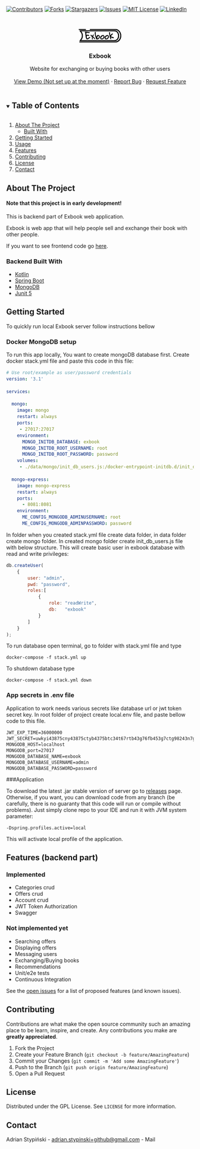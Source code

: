 [![Contributors][contributors-shield]][contributors-url]
[![Forks][forks-shield]][forks-url]
[![Stargazers][stars-shield]][stars-url]
[![Issues][issues-shield]][issues-url]
[![MIT License][license-shield]][license-url]
[![LinkedIn][linkedin-shield]][linkedin-url]



<!-- PROJECT LOGO -->
<br />
<p align="center">
  <a href="https://github.com/github_username/repo_name">
    <img src="img/logo.jpg" alt="Logo" width="114">
  </a>

<h3 align="center">Exbook</h3>

  <p align="center">
    Website for exchanging or buying books with other users
    <br />
    <br />
    <a href="">View Demo (Not set up at the moment)</a>
    ·
    <a href="https://github.com/Ejden/exbook-backend/issues">Report Bug</a>
    ·
    <a href="https://github.com/Ejden/exbook-backend/issues">Request Feature</a>
  </p>
</p>



<!-- TABLE OF CONTENTS -->
<details open="open">
  <summary><h2 style="display: inline-block">Table of Contents</h2></summary>
  <ol>
    <li>
      <a href="#about-the-project">About The Project</a>
      <ul>
        <li><a href="#built-with">Built With</a></li>
      </ul>
    </li>
    <li>
      <a href="#getting-started">Getting Started</a>
    </li>
    <li><a href="#usage">Usage</a></li>
    <li><a href="#features">Features</a></li>
    <li><a href="#contributing">Contributing</a></li>
    <li><a href="#license">License</a></li>
    <li><a href="#contact">Contact</a></li>
  </ol>
</details>



<!-- ABOUT THE PROJECT -->
## About The Project

#### Note that this project is in early development!
This is backend part of Exbook web application.

Exbook is web app that will help people sell and exchange their book with
other people.

If you want to see frontend code go [here](https://github.com/Ejden/exbook-frontend).


### Backend Built With

* [Kotlin](https://kotlinlang.org/)
* [Spring Boot](https://spring.io/)
* [MongoDB](https://www.mongodb.com/)
* [Junit 5](https://junit.org/junit5/)


<!-- GETTING STARTED -->
## Getting Started
To quickly run local Exbook server follow instructions bellow

### Docker MongoDB setup


To run this app locally, You want to create mongoDB database first.
Create docker stack.yml file and paste this code in this file:
```yml
# Use root/example as user/password credentials
version: '3.1'

services:

  mongo:
    image: mongo
    restart: always
    ports:
     - 27017:27017
    environment:
      MONGO_INITDB_DATABASE: exbook
      MONGO_INITDB_ROOT_USERNAME: root
      MONGO_INITDB_ROOT_PASSWORD: password
    volumes:
     - ./data/mongo/init_db_users.js:/docker-entrypoint-initdb.d/init_db_users.js:ro

  mongo-express:
    image: mongo-express
    restart: always
    ports:
      - 8081:8081
    environment:
      ME_CONFIG_MONGODB_ADMINUSERNAME: root
      ME_CONFIG_MONGODB_ADMINPASSWORD: password
```
In folder when you created stack.yml file create data folder, in data folder create mongo folder.
In created mongo folder create init_db_users.js file with below structure. This will create basic user in exbook database with read and write privileges:
```js
db.createUser(
    {
        user: "admin",
        pwd: "password",
        roles:[
            {
                role: "readWrite",
                db:   "exbook"
            }
        ]
    }
);
```
To run database open terminal, go to folder with stack.yml file and type
```
docker-compose -f stack.yml up
```
To shutdown database type
```
docker-compose -f stack.yml down
```

### App secrets in .env file


Application to work needs various secrets like database url or jwt token secret key.
In root folder of project create local.env file, and paste bellow code to this file.
```dotenv
JWT_EXP_TIME=36000000
JWT_SECRET=uwkyi43875cny43875ctyb4375btc34t67rtb43g76fb453g7ctg98243n7gfxc7yxn924gx
MONGODB_HOST=localhost
MONGODB_port=27017
MONGODB_DATABASE_NAME=exbook
MONGODB_DATABASE_USERNAME=admin
MONGODB_DATABASE_PASSWORD=password
```

###Application


To download the latest .jar stable version of server go to [releases](https://github.com/Ejden/exbook-backend/releases) page.
Otherwise, if you want, you can download code from any branch (be carefully, there is no guaranty that this code will run or compile without problems).
Just simply clone repo to your IDE and run it with JVM system parameter:
````
-Dspring.profiles.active=local
````
This will activate local profile of the application.
## Features (backend part)

### Implemented
* Categories crud
* Offers crud
* Account crud
* JWT Token Authorization
* Swagger

### Not implemented yet
* Searching offers
* Displaying offers
* Messaging users
* Exchanging/Buying books
* Recommendations
* Unit/e2e tests
* Continuous Integration


See the [open issues](https://github.com/Ejden/exbook-backend/issues) for a list of proposed features (and known issues).



<!-- CONTRIBUTING -->
## Contributing

Contributions are what make the open source community such an amazing place to be learn, inspire, and create. Any contributions you make are **greatly appreciated**.

1. Fork the Project
2. Create your Feature Branch (`git checkout -b feature/AmazingFeature`)
3. Commit your Changes (`git commit -m 'Add some AmazingFeature'`)
4. Push to the Branch (`git push origin feature/AmazingFeature`)
5. Open a Pull Request



<!-- LICENSE -->
## License

Distributed under the GPL License. See `LICENSE` for more information.



<!-- CONTACT -->
## Contact

Adrian Stypiński - [adrian.stypinski+github@gmail.com](mailto:adrian.stypinski+github@gmail.com) - Mail





<!-- MARKDOWN LINKS & IMAGES -->
<!-- https://www.markdownguide.org/basic-syntax/#reference-style-links -->
[contributors-shield]: https://img.shields.io/github/contributors/Ejden/exbook-backend.svg?style=for-the-badge
[contributors-url]: https://github.com/Ejden/exbook-backend/graphs/contributors
[forks-shield]: https://img.shields.io/github/forks/Ejden/exbook-backend.svg?style=for-the-badge
[forks-url]: https://github.com/Ejden/exbook-backend/network/members
[stars-shield]: https://img.shields.io/github/stars/Ejden/exbook-backend.svg?style=for-the-badge
[stars-url]: https://github.com/Ejden/exbook-backend/stargazers
[issues-shield]: https://img.shields.io/github/issues/Ejden/exbook-backend.svg?style=for-the-badge
[issues-url]: https://github.com/Ejden/exbook-backend/issues
[license-shield]: https://img.shields.io/github/license/Ejden/exbook-backend.svg?style=for-the-badge
[license-url]: https://github.com/Ejden/exbook-backend/blob/master/LICENSE.txt
[linkedin-shield]: https://img.shields.io/badge/-LinkedIn-black.svg?style=for-the-badge&logo=linkedin&colorB=555
[linkedin-url]: https://www.linkedin.com/in/adrian-stypi%C5%84ski-74b319198/